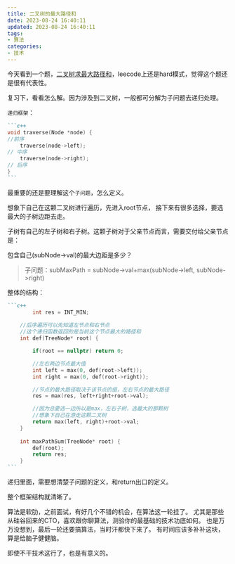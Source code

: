 ```yaml
---
title: 二叉树的最大路径和
date: 2023-08-24 16:40:11
updated: 2023-08-24 16:40:11
tags:
- 算法
categories:
- 技术
---
```




今天看到一个题，[二叉树求最大路径和](https://leetcode.cn/problems/binary-tree-maximum-path-sum/solutions/)，leecode上还是hard模式，觉得这个题还是很有代表性。

复习下，看看怎么解。因为涉及到二叉树，一般都可分解为子问题去递归处理。

`递归框架`：

~~~markdown
```c++
void traverse(Node *node) {
//前序
	traverse(node->left);
// 中序
	traverse(node->right);
// 后序
}  
```
~~~

最重要的还是要理解这个`子问题`，怎么定义。

想象下自己在这颗二叉树进行遍历，先进入root节点， 接下来有很多选择，要选最大的子树边距去走。

子树有自己的左子树和右子树。这颗子树对于父亲节点而言，需要交付给父亲节点是：

包含自己(subNode->val)的最大边距是多少？

> 子问题：subMaxPath = subNode->val+max(subNode->left, subNode->right)



整体的结构：

~~~markdown
```c++
		int res = INT_MIN;
		
    //后序遍历可以先知道左节点和右节点
    //这个递归函数返回的是当前这个节点最大的路径和
    int def(TreeNode* root) {

        if(root == nullptr) return 0;

        //左右两边节点最大值
        int left = max(0, def(root->left));
        int right = max(0, def(root->right));

        //节点的最大路径取决于该节点的值，左右节点的最大路径
        res = max(res, left+right+root->val);

        //因为总要选一边所以是max，左右子树，选最大的那颗树
        //想象下自己在游走这颗二叉树
        return max(left, right)+root->val;
    }
    
    int maxPathSum(TreeNode* root) {
        def(root);
        return res;
    }  
```
~~~

递归里面，需要想清楚子问题的定义，和return出口的定义。

整个框架结构就清晰了。



算法是软肋，之前面试，有好几个不错的机会，在算法这一轮挂了。
尤其是那些从硅谷回来的CTO，喜欢跟你聊算法，测验你的最基础的技术功底如何。
也是万万没想到，最后一轮还要搞算法，当时汗都快下来了。
有时间应该多补补这块，算是给脑子健健脑。

即使不干技术这行了，也是有意义的。
